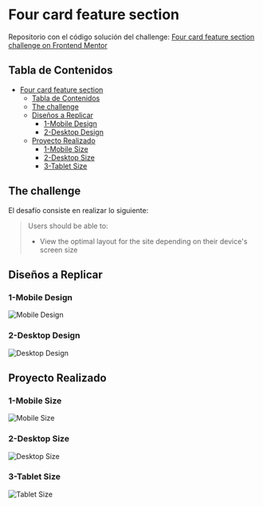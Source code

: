 # Four card feature section

Repositorio con el código solución del challenge: [Four card feature section challenge on Frontend Mentor](https://www.frontendmentor.io/challenges/four-card-feature-section-weK1eFYK)

## Tabla de Contenidos

- [Four card feature section](#four-card-feature-section)
  - [Tabla de Contenidos](#tabla-de-contenidos)
  - [The challenge](#the-challenge)
  - [Diseños a Replicar](#diseños-a-replicar)
    - [1-Mobile Design](#1-mobile-design)
    - [2-Desktop Design](#2-desktop-design)
  - [Proyecto Realizado](#proyecto-realizado)
    - [1-Mobile Size](#1-mobile-size)
    - [2-Desktop Size](#2-desktop-size)
    - [3-Tablet Size](#3-tablet-size)

## The challenge

El desafío consiste en realizar lo siguiente:

> Users should be able to:
>
> - View the optimal layout for the site depending on their device's screen size

## Diseños a Replicar

### 1-Mobile Design

![Mobile Design](./screenshots/mobile-design.jpg)

### 2-Desktop Design

![Desktop Design](./screenshots/desktop-design.jpg)

## Proyecto Realizado

### 1-Mobile Size

![Mobile Size](./screenshots/waldo/mobile.webp)

### 2-Desktop Size

![Desktop Size](./screenshots/waldo/desktop.webp)

### 3-Tablet Size

![Tablet Size](./screenshots/waldo/tablet.webp)
